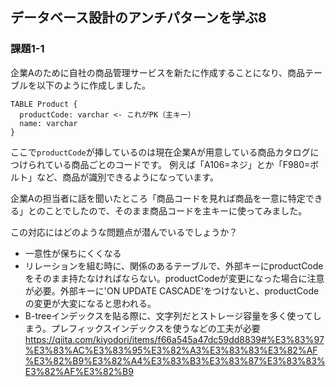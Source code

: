## データベース設計のアンチパターンを学ぶ8

### 課題1-1
企業Aのために自社の商品管理サービスを新たに作成することになり、商品テーブルを以下のように作成しました。
```
TABLE Product {
  productCode: varchar <- これがPK（主キー）
  name: varchar
}
```
ここで`productCode`が挿しているのは現在企業Aが用意している商品カタログにつけられている商品ごとのコードです。
例えば「A106=ネジ」とか「F980=ボルト」など、商品が識別できるようになっています。

企業Aの担当者に話を聞いたところ「商品コードを見れば商品を一意に特定できる」とのことでしたので、そのまま商品コードを主キーに使ってみました。

この対応にはどのような問題点が潜んでいるでしょうか？

- 一意性が保ちにくくなる
- リレーションを組む時に、関係のあるテーブルで、外部キーにproductCodeをそのまま持たなければならない。productCodeが変更になった場合に注意が必要。外部キーに'ON UPDATE CASCADE'をつけないと、productCodeの変更が大変になると思われる。
- B-treeインデックスを貼る際に、文字列だとストレージ容量を多く使ってしまう。プレフィックスインデックスを使うなどの工夫が必要
https://qiita.com/kiyodori/items/f66a545a47dc59dd8839#%E3%83%97%E3%83%AC%E3%83%95%E3%82%A3%E3%83%83%E3%82%AF%E3%82%B9%E3%82%A4%E3%83%B3%E3%83%87%E3%83%83%E3%82%AF%E3%82%B9